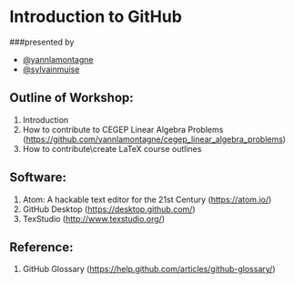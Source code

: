 # Introduction to GitHub
###presented by
- [@yannlamontagne](https://github.com/yannlamontagne)
- [@sylvainmuise](https://github.com/sylvainmuise)

## Outline of Workshop:
1. Introduction 
2. How to contribute to CEGEP Linear Algebra Problems (https://github.com/yannlamontagne/cegep_linear_algebra_problems)
3. How to contribute\create LaTeX course outlines

## Software:
1. Atom: A hackable text editor for the 21st Century (https://atom.io/)
2. GitHub Desktop (https://desktop.github.com/)
3. TexStudio (http://www.texstudio.org/)

## Reference:
1. GitHub Glossary (https://help.github.com/articles/github-glossary/)
